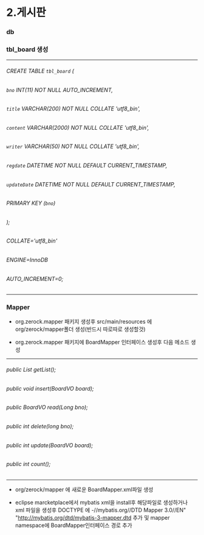 # 2.게시판

### db

### tbl_board 생성
*************
###### CREATE TABLE `tbl_board` (  
###### `bno` INT(11) NOT NULL AUTO_INCREMENT,
###### `title` VARCHAR(200) NOT NULL COLLATE 'utf8_bin',
###### `content` VARCHAR(2000) NOT NULL COLLATE 'utf8_bin',
######	`writer` VARCHAR(50) NOT NULL COLLATE 'utf8_bin',
######	`regdate` DATETIME NOT NULL DEFAULT CURRENT_TIMESTAMP,
######	`updateDate` DATETIME NOT NULL DEFAULT CURRENT_TIMESTAMP,
######	PRIMARY KEY (`bno`)
###### );
###### COLLATE='utf8_bin'
###### ENGINE=InnoDB
###### AUTO_INCREMENT=0;
***************

### Mapper 

- org.zerock.mapper 패키지 생성후 src/main/resources 에 org/zerock/mapper폴더 생성(반드시 따로따로 생성할것)

- org.zerock.mapper 패키지에 BoardMapper 인터페이스 생성후 다음 메소드 생성
******************************
######  public List<BoardVO> getList();
######	public void insert(BoardVO board);
######	public BoardVO read(Long bno);
######	public int delete(long bno);
######	public int update(BoardVO board);
######	public int count();
  
******************************


- org/zerock/mapper 에 새로운 BoardMapper.xml파일 생성

- eclipse marcketplace에서 mybatis xml을 install후 해당파일로 생성하거나 xml 파일을 생성후 DOCTYPE 에 -//mybatis.org//DTD Mapper 3.0//EN" "http://mybatis.org/dtd/mybatis-3-mapper.dtd 추가 및 mapper namespace에     BoardMapper인터페이스 경로 추가
